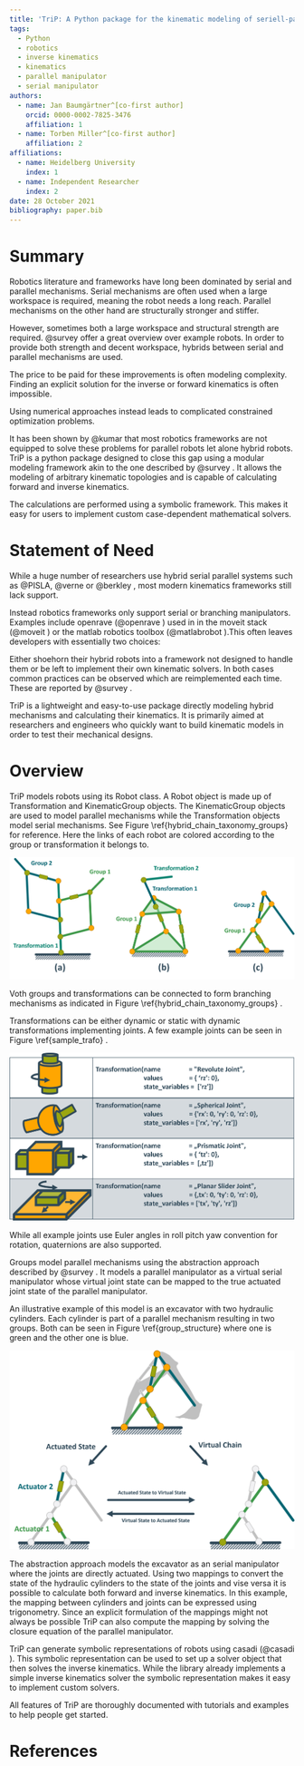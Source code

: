 ```yaml
---
title: 'TriP: A Python package for the kinematic modeling of seriell-parallel hybrid robots'
tags:
  - Python
  - robotics
  - inverse kinematics
  - kinematics
  - parallel manipulator
  - serial manipulator
authors:
  - name: Jan Baumgärtner^[co-first author]
    orcid: 0000-0002-7825-3476
    affiliation: 1
  - name: Torben Miller^[co-first author]
    affiliation: 2
affiliations:
  - name: Heidelberg University
    index: 1
  - name: Independent Researcher
    index: 2
date: 28 October 2021
bibliography: paper.bib
---
```


# Summary

​Robotics literature and frameworks have long been dominated by serial and parallel mechanisms.
Serial mechanisms are often used when a large workspace is required, meaning the robot needs a long reach.
Parallel mechanisms on the other hand are structurally stronger and stiffer.

However, sometimes both a large workspace and structural strength are required.
 @survey offer a great overview over example robots.
In order to provide both strength and decent workspace, hybrids between serial and parallel mechanisms are used.


​The price to be paid for these improvements is often modeling complexity.
​Finding an explicit solution for the inverse or forward kinematics is often impossible.

Using numerical approaches instead leads to complicated constrained optimization problems. ​

It has been shown by @​kumar​ that most robotics frameworks are not equipped to solve these problems for parallel robots let alone hybrid robots.
​TriP is a python package designed to close this gap using a modular modeling framework akin to the one described by ​@survey​ .
​It allows the modeling of arbitrary kinematic topologies and is capable of calculating forward and inverse kinematics.

The calculations are performed using a symbolic framework.
This makes it easy for users to implement custom case-dependent mathematical solvers.

# Statement of Need
While a huge number of researchers use hybrid serial parallel systems such as @PISLA, @verne or @berkley , most modern kinematics frameworks still lack support.

Instead robotics frameworks only support serial or branching manipulators.
Examples include openrave (@openrave ) used in in the moveit stack (@moveit )  or the matlab robotics toolbox (@matlabrobot ).
​This often leaves developers with essentially two choices:

Either shoehorn their hybrid robots into a framework not designed to handle them or be left to implement their own kinematic solvers.
In both cases common practices can be observed which are reimplemented each time.
These are reported by @survey .

​TriP is a lightweight and easy-to-use package directly modeling hybrid mechanisms and calculating their kinematics.
​It is primarily aimed at researchers and engineers who quickly want to build kinematic models in order to test their mechanical designs.

# Overview

​TriP models robots using its Robot class.
​A Robot object is made up of Transformation and KinematicGroup objects. The KinematicGroup objects are used to model parallel mechanisms while the Transformation objects model serial mechanisms. See Figure ​\ref{hybrid_chain_taxonomy_groups} for reference. Here the links of each robot are colored according to the group or transformation it belongs to.

![Different Hybrid Robot types and their object structure \label{hybrid_chain_taxonomy_groups}](hybrid_chain_taxonomy_groups.png)

Voth groups and transformations can be connected to form branching mechanisms as indicated in Figure \ref{hybrid_chain_taxonomy_groups} .

​Transformations can be either dynamic or static with dynamic transformations implementing joints.
​A few example joints can be seen in Figure ​​\ref{sample_trafo} .

![Sample Joints using the Transformation class \label{sample_trafo}](sample_transformations.png)

While all example joints use Euler angles in roll pitch yaw convention for rotation, quaternions are also supported.

​Groups model parallel mechanisms using the abstraction approach described by  ​@survey​ .
​It models a parallel manipulator as a virtual serial manipulator whose virtual joint state can be mapped to the true actuated joint state of the parallel manipulator.

An illustrative example of this model is an excavator with two hydraulic cylinders.
Each cylinder is part of a parallel mechanism resulting in two groups. Both can be seen in Figure \ref{group_structure}
​where one is green and the other one is blue.

![Excavator Arm build from two Groups (green and blue) \label{group_structure}](group_structure.png)

The abstraction approach models the excavator as an serial manipulator where the joints are directly actuated.
Using two mappings to convert the state of the hydraulic cylinders to the state of the joints and vise versa it is possible to calculate both forward and inverse kinematics.
​In this example, the mapping between cylinders and joints can be expressed using trigonometry.
Since an explicit formulation of the mappings might not always be possible TriP can also compute the mapping by solving the closure equation of the parallel manipulator.

TriP can generate symbolic representations of robots using casadi (​@casadi ).
​This symbolic representation can be used to set up a solver object that then solves the inverse kinematics.
​While the library already implements a simple inverse kinematics solver the symbolic representation makes it easy to implement custom solvers.

​All features of TriP are thoroughly documented with tutorials and examples to help people get started.

# References